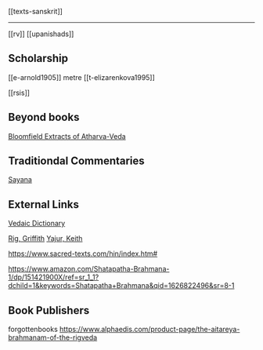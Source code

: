 [[texts-sanskrit]]

---

[[rv]]
[[upanishads]]

## Scholarship
[[e-arnold1905]] metre
[[t-elizarenkova1995]]

[[rsis]]

## Beyond books
[Bloomfield Extracts of Atharva-Veda](https://www.sacred-texts.com/hin/sbe42/index.htm)



## Traditiondal Commentaries
[Sayana](https://en.wikipedia.org/wiki/Sayana)

## External Links

[Vedaic Dictionary](https://www.amazon.com/Vedas-Index-Dictionary-Samhitas-Atharva-unabridged/dp/1541304071/ref=sr_1_19?dchild=1&keywords=rig+veda&qid=1626819388&sr=8-19)

[Rig, Griffith](https://www.amazon.com/Rigveda/dp/1456502948/ref=sr_1_24?dchild=1&keywords=rig+veda+griffith&qid=1626819377&sr=8-24)
[Yajur, Keith](https://www.amazon.com/Yajurveda/dp/1456503707/ref=sr_1_2?dchild=1&keywords=yajurveda&qid=1626819304&sr=8-2)


https://www.sacred-texts.com/hin/index.htm#

https://www.amazon.com/Shatapatha-Brahmana-1/dp/151421900X/ref=sr_1_1?dchild=1&keywords=Shatapatha+Brahmana&qid=1626822496&sr=8-1

## Book Publishers
forgottenbooks
https://www.alphaedis.com/product-page/the-aitareya-brahmanam-of-the-rigveda